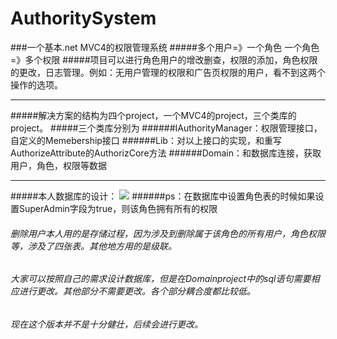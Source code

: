 # AuthoritySystem
###一个基本.net MVC4的权限管理系统
#####多个用户=》一个角色   一个角色=》多个权限
#####项目可以进行角色用户的增改删查，权限的添加，角色权限的更改，日志管理。例如：无用户管理的权限和广告页权限的用户，看不到这两个操作的选项。
***
#####解决方案的结构为四个project，一个MVC4的project，三个类库的project。
#####三个类库分别为
######IAuthorityManager：权限管理接口，自定义的Memebership接口
######Lib：对以上接口的实现，和重写AuthorizeAttribute的AuthorizCore方法
######Domain：和数据库连接，获取用户，角色，权限等数据
***
#####本人数据库的设计：
![](https://github.com/PengLL/AuthoritySystem/raw/master/ReadmeImage/sql.png)
######ps：在数据库中设置角色表的时候如果设置SuperAdmin字段为true，则该角色拥有所有的权限
######    删除用户本人用的是存储过程，因为涉及到删除属于该角色的所有用户，角色权限等，涉及了四张表。其他地方用的是级联。
######    大家可以按照自己的需求设计数据库，但是在Domainproject中的sql语句需要相应进行更改。其他部分不需要更改。各个部分耦合度都比较低。
######    现在这个版本并不是十分健壮，后续会进行更改。
